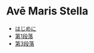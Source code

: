 # Avē Maris Stella

* [はじめに](README.md)
* [第1段落](AveMarisStella-1.md)
* [第3段落](AveMarisStella-3.md)

